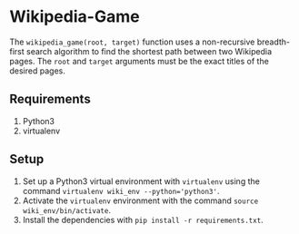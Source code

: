 # Wikipedia-Game
The `wikipedia_game(root, target)` function uses a non-recursive breadth-first search algorithm to find the shortest path between two Wikipedia pages. The `root` and `target` arguments must be the exact titles of the desired pages. 

## Requirements
1. Python3
2. virtualenv

## Setup
1. Set up a Python3 virtual environment with `virtualenv` using the command `virtualenv wiki_env --python='python3'`.
2. Activate the `virtualenv` environment with the command `source wiki_env/bin/activate`.
3. Install the dependencies with `pip install -r requirements.txt`.
